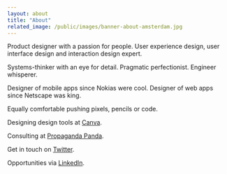 ```yaml
---
layout: about
title: "About"
related_image: /public/images/banner-about-amsterdam.jpg
---
```


Product designer with a passion for people. User experience design, user interface design and interaction design expert.

Systems-thinker with an eye for detail. Pragmatic perfectionist. Engineer whisperer.

Designer of mobile apps since Nokias were cool. Designer of web apps since Netscape was king.

Equally comfortable pushing pixels, pencils or code.

Designing design tools at [Canva](https://www.canva.com "Product Designer at Canva").

Consulting at [Propaganda Panda](http://pandahq.com.au "Minister of Design at Propaganda Panda").

Get in touch on [Twitter](https://twitter.com/IDIUX "IDIUX on Twitter").

Opportunities via [LinkedIn](https://au.linkedin.com/in/idowling "Iain Dowling on LinkedIn").
